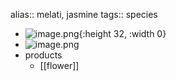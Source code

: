 alias:: melati, jasmine
tags:: species

- ![image.png](https://peach-geographical-bat-397.mypinata.cloud/ipfs/QmRLSv5fpGhZyme5Y5wrogcBWrzn7BufAQwVhPsLSYQb6G){:height 32, :width 0}
- ![image.png](https://peach-geographical-bat-397.mypinata.cloud/ipfs/QmZQGumkYR4syavZjLcS7UVAvA8wtbg6ZGZs6P1T6tbYx2)
- products
	- [[flower]]